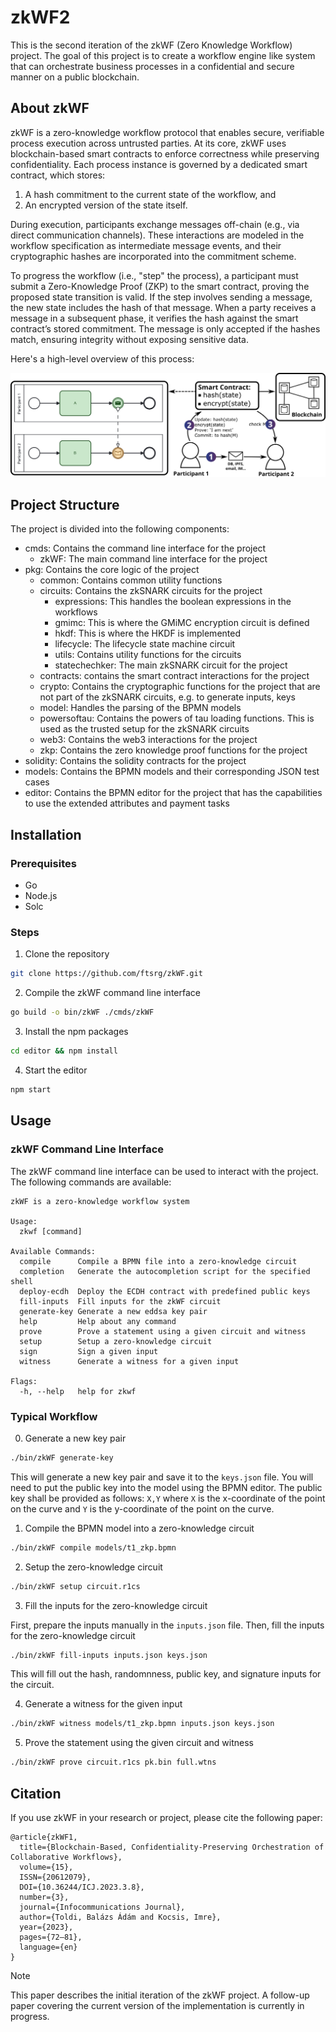 # zkWF2

This is the second iteration of the zkWF (Zero Knowledge Workflow) project. The goal of this project is to create a workflow engine like system that can orchestrate business processes in a confidential and secure manner on a public blockchain. 

## About zkWF

zkWF is a zero-knowledge workflow protocol that enables secure, verifiable process execution across untrusted parties. At its core, zkWF uses blockchain-based smart contracts to enforce correctness while preserving confidentiality. Each process instance is governed by a dedicated smart contract, which stores:   

1. A hash commitment to the current state of the workflow, and  
2. An encrypted version of the state itself.
     

During execution, participants exchange messages off-chain (e.g., via direct communication channels). These interactions are modeled in the workflow specification as intermediate message events, and their cryptographic hashes are incorporated into the commitment scheme.   

To progress the workflow (i.e., "step" the process), a participant must submit a Zero-Knowledge Proof (ZKP) to the smart contract, proving the proposed state transition is valid. If the step involves sending a message, the new state includes the hash of that message. When a party receives a message in a subsequent phase, it verifies the hash against the smart contract’s stored commitment. The message is only accepted if the hashes match, ensuring integrity without exposing sensitive data.   

Here's a high-level overview of this process:

![overview](.img/overview.png)



## Project Structure

The project is divided into the following components:
- cmds: Contains the command line interface for the project
   - zkWF: The main command line interface for the project
- pkg: Contains the core logic of the project
   - common: Contains common utility functions
   - circuits: Contains the zkSNARK circuits for the project
      - expressions: This handles the boolean expressions in the workflows
      - gmimc: This is where the GMiMC encryption circuit is defined
      - hkdf: This is where the HKDF is implemented
      - lifecycle: The lifecycle state machine circuit
      - utils: Contains utility functions for the circuits
      - statechechker: The main zkSNARK circuit for the project
  - contracts: contains the smart contract interactions for the project
  - crypto: Contains the cryptographic functions for the project that are not part of the zkSNARK circuits, e.g. to generate inputs, keys
  - model: Handles the parsing of the BPMN models
  - powersoftau: Contains the powers of tau loading functions. This is used as the trusted setup for the zkSNARK circuits
  - web3: Contains the web3 interactions for the project
  - zkp: Contains the zero knowledge proof functions for the project
- solidity: Contains the solidity contracts for the project
- models: Contains the BPMN models and their corresponding JSON test cases
- editor: Contains the BPMN editor for the project that has the capabilities to use the extended attributes and payment tasks

## Installation

### Prerequisites

- Go
- Node.js
- Solc

### Steps

1. Clone the repository

```bash
git clone https://github.com/ftsrg/zkWF.git
```

2. Compile the zkWF command line interface

```bash
go build -o bin/zkWF ./cmds/zkWF
```

3. Install the npm packages

```bash
cd editor && npm install
```

4. Start the editor

```bash
npm start
```

## Usage

### zkWF Command Line Interface

The zkWF command line interface can be used to interact with the project. The following commands are available:

```
zkWF is a zero-knowledge workflow system

Usage:
  zkwf [command]

Available Commands:
  compile      Compile a BPMN file into a zero-knowledge circuit
  completion   Generate the autocompletion script for the specified shell
  deploy-ecdh  Deploy the ECDH contract with predefined public keys
  fill-inputs  Fill inputs for the zkWF circuit
  generate-key Generate a new eddsa key pair
  help         Help about any command
  prove        Prove a statement using a given circuit and witness
  setup        Setup a zero-knowledge circuit
  sign         Sign a given input
  witness      Generate a witness for a given input

Flags:
  -h, --help   help for zkwf
```

### Typical Workflow

0. Generate a new key pair

```bash
./bin/zkWF generate-key
```

This will generate a new key pair and save it to the `keys.json` file. You will need to put the public key into the model using the BPMN editor. The public key shall be provided as follows: `X,Y` where `X` is the x-coordinate of the point on the curve and `Y` is the y-coordinate of the point on the curve.

1. Compile the BPMN model into a zero-knowledge circuit

```bash
./bin/zkWF compile models/t1_zkp.bpmn
```

2. Setup the zero-knowledge circuit

```bash
./bin/zkWF setup circuit.r1cs
```

3. Fill the inputs for the zero-knowledge circuit

First, prepare the inputs manually in the `inputs.json` file. Then, fill the inputs for the zero-knowledge circuit

```bash
./bin/zkWF fill-inputs inputs.json keys.json
```

This will fill out the hash, randomnness, public key, and signature inputs for the circuit.

4. Generate a witness for the given input

```bash
./bin/zkWF witness models/t1_zkp.bpmn inputs.json keys.json
```

5. Prove the statement using the given circuit and witness

```bash
./bin/zkWF prove circuit.r1cs pk.bin full.wtns
```

## Citation
If you use zkWF in your research or project, please cite the following paper:

```
@article{zkWF1,
  title={Blockchain-Based, Confidentiality-Preserving Orchestration of Collaborative Workflows},
  volume={15},
  ISSN={20612079},
  DOI={10.36244/ICJ.2023.3.8},
  number={3},
  journal={Infocommunications Journal},
  author={Toldi, Balázs Ádám and Kocsis, Imre},
  year={2023},
  pages={72–81},
  language={en}
}
```

> [!NOTE]  
> This paper describes the initial iteration of the zkWF project. A follow-up paper covering the current version of the implementation is currently in progress.